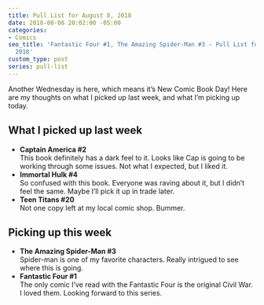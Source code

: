 ```yaml
---
title: Pull List for August 8, 2018
date: 2018-08-08 20:02:00 -05:00
categories:
- Comics
seo_title: 'Fantastic Four #1, The Amazing Spider-Man #3 - Pull List for August 8,
  2018'
custom_type: post
series: pull-list
---
```


Another Wednesday is here, which means it’s New Comic Book Day! Here are my thoughts on what I picked up last week, and what I’m picking up today.

## What I picked up last week

- **Captain America #2**  
This book definitely has a dark feel to it. Looks like Cap is going to be working through some issues. Not what I expected, but I liked it.
- **Immortal Hulk #4**  
So confused with this book. Everyone was raving about it, but I didn’t feel the same. Maybe I’ll pick it up in trade later.
- **Teen Titans #20**  
Not one copy left at my local comic shop. Bummer.

## Picking up this week

- **The Amazing Spider-Man #3**  
Spider-man is one of my favorite characters. Really intrigued to see where this is going.
- **Fantastic Four #1**  
The only comic I’ve read with the Fantastic Four is the original Civil War. I loved them. Looking forward to this series.
